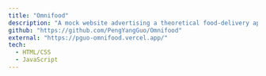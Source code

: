 ```yaml
---
title: "Omnifood"
description: "A mock website advertising a theoretical food-delivery app."
github: "https://github.com/PengYangGuo/Omnifood"
external: "https://pguo-omnifood.vercel.app/"
tech:
  - HTML/CSS
  - JavaScript
---
```

